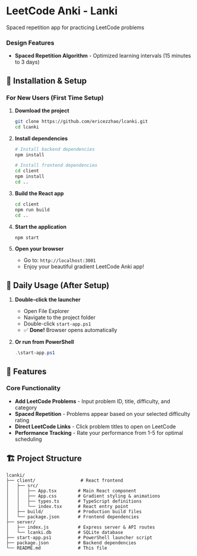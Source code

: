 # LeetCode Anki - Lanki

Spaced repetition app for practicing LeetCode problems

### **Design Features**
- **Spaced Repetition Algorithm** - Optimized learning intervals (15 minutes to 3 days)

## 🚀 Installation & Setup

### For New Users (First Time Setup)

1. **Download the project**
   ```bash
   git clone https://github.com/ericezzhao/lcanki.git
   cd lcanki
   ```

2. **Install dependencies**
   ```bash
   # Install backend dependencies
   npm install
   
   # Install frontend dependencies
   cd client
   npm install
   cd ..
   ```

3. **Build the React app**
   ```bash
   cd client
   npm run build
   cd ..
   ```

4. **Start the application**
   ```bash
   npm start
   ```

5. **Open your browser**
   - Go to: `http://localhost:3001`
   - Enjoy your beautiful gradient LeetCode Anki app!

## 🚀 Daily Usage (After Setup)

1. **Double-click the launcher**
   - Open File Explorer
   - Navigate to the project folder
   - Double-click `start-app.ps1`
   - ✅ **Done!** Browser opens automatically

2. **Or run from PowerShell**
   ```powershell
   .\start-app.ps1
   ```

## 🎨 Features

### Core Functionality
- **Add LeetCode Problems** - Input problem ID, title, difficulty, and category
- **Spaced Repetition** - Problems appear based on your selected difficulty rating
- **Direct LeetCode Links** - Click problem titles to open on LeetCode
- **Performance Tracking** - Rate your performance from 1-5 for optimal scheduling

## 🏗️ Project Structure

```
lcanki/
├── client/                 # React frontend
│   ├── src/
│   │   ├── App.tsx        # Main React component
│   │   ├── App.css        # Gradient styling & animations
│   │   ├── types.ts       # TypeScript definitions
│   │   └── index.tsx      # React entry point
│   ├── build/             # Production build files
│   └── package.json       # Frontend dependencies
├── server/
│   ├── index.js           # Express server & API routes
│   └── lcanki.db          # SQLite database
├── start-app.ps1          # PowerShell launcher script
├── package.json           # Backend dependencies
└── README.md              # This file
```
